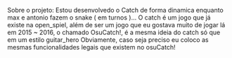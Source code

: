 Sobre o projeto: Estou desenvolvedo o Catch de forma dinamica enquanto max e antonio fazem o snake ( em turnos )...
O catch é um jogo que já existe na open_spiel, além de ser um jogo que eu gostava muito de jogar lá em 2015 ~ 2016, o chamado OsuCatch!, é a mesma ideia do catch só que em um estilo guitar_hero
Obviamente, caso seja preciso eu coloco as mesmas funcionalidades legais que existem no osuCatch!

